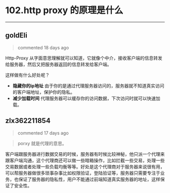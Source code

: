 
 # 102.http proxy 的原理是什么 
  
 ***
## goldEli 
 > commented 18 days ago 

Http-Proxy 从字面意思理解就可以知道，它就像个中介，接收客户端的信息转发给服务器，然后又把服务器返回的信息转发给客户端。

这样做有什么好处呢？

- **隐藏你的ip地址** 由于你的是通过代理服务器访问的，服务器就不知道真实访问的客户端地址，保护你的隐私。
- **减少加载时间** 代理服务器可以缓存你的访问数据，下次访问时就可以快速加载。
## zlx362211854 
 > commented 17 days ago 

> porxy 就是代理的意思。

客户端跟服务器进行数据交易的时候，服务器有时候比较神秘，他只派一个代理来跟客户端沟通，这个代理商还可以做一些暗箱操作，比如拦截一些交易，处理一些交易数据或者处理一些负载均衡等等。好处是这个代理商对于服务器来说很有用，可以帮服务器做很多琐事杂事比如权限验证，登陆验证等，服务器只需要专注于业务，也保证了服务器的隐私性，用户不能通过前端知道真实服务器的地址，这样保证了安全性。